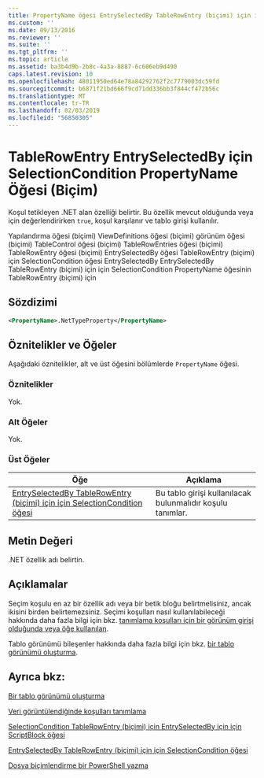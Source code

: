 ```yaml
---
title: PropertyName öğesi EntrySelectedBy TableRowEntry (biçimi) için için SelectionCondition için | Microsoft Docs
ms.custom: ''
ms.date: 09/13/2016
ms.reviewer: ''
ms.suite: ''
ms.tgt_pltfrm: ''
ms.topic: article
ms.assetid: ba3b4d9b-2b8c-4a3a-8887-6c606eb9d490
caps.latest.revision: 10
ms.openlocfilehash: 48011950ed64e78a84292762f2c7779003dc59fd
ms.sourcegitcommit: b6871f21bd666f9cd71dd336bb3f844cf472b56c
ms.translationtype: MT
ms.contentlocale: tr-TR
ms.lasthandoff: 02/03/2019
ms.locfileid: "56850305"
---
```

# <a name="propertyname-element-for-selectioncondition-for-entryselectedby-for-tablerowentry-format"></a>TableRowEntry EntrySelectedBy için SelectionCondition PropertyName Öğesi (Biçim)

Koşul tetikleyen .NET alan özelliği belirtir. Bu özellik mevcut olduğunda veya için değerlendirirken `true`, koşul karşılanır ve tablo girişi kullanılır.

Yapılandırma öğesi (biçimi) ViewDefinitions öğesi (biçimi) görünüm öğesi (biçimi) TableControl öğesi (biçimi) TableRowEntries öğesi (biçimi) TableRowEntry öğesi (biçimi) EntrySelectedBy öğesi TableRowEntry (biçimi) için SelectionCondition öğesi EntrySelectedBy EntrySelectedBy TableRowEntry (biçimi) için için SelectionCondition PropertyName öğesinin TableRowEntry (biçimi) için

## <a name="syntax"></a>Sözdizimi

```xml
<PropertyName>.NetTypeProperty</PropertyName>
```

## <a name="attributes-and-elements"></a>Öznitelikler ve Öğeler

Aşağıdaki öznitelikler, alt ve üst öğesini bölümlerde `PropertyName` öğesi.

### <a name="attributes"></a>Öznitelikler

Yok.

### <a name="child-elements"></a>Alt Öğeler

Yok.

### <a name="parent-elements"></a>Üst Öğeler

|Öğe|Açıklama|
|-------------|-----------------|
|[EntrySelectedBy TableRowEntry (biçimi) için için SelectionCondition öğesi](./selectioncondition-element-for-entryselectedby-for-tablecontrol-format.md)|Bu tablo girişi kullanılacak bulunmalıdır koşulu tanımlar.|

## <a name="text-value"></a>Metin Değeri

.NET özellik adı belirtin.

## <a name="remarks"></a>Açıklamalar

Seçim koşulu en az bir özellik adı veya bir betik bloğu belirtmelisiniz, ancak ikisini birden belirtemezsiniz. Seçimi koşulları nasıl kullanılabileceği hakkında daha fazla bilgi için bkz. [tanımlama koşulları için bir görünüm girişi olduğunda veya öğe kullanılan](./defining-conditions-for-displaying-data.md).

Tablo görünümü bileşenler hakkında daha fazla bilgi için bkz. [bir tablo görünümü oluşturma](./creating-a-table-view.md).

## <a name="see-also"></a>Ayrıca bkz:

[Bir tablo görünümü oluşturma](./creating-a-table-view.md)

[Veri görüntülendiğinde koşulları tanımlama](./defining-conditions-for-displaying-data.md)

[SelectionCondition TableRowEntry (biçimi) için EntrySelectedBy için için ScriptBlock öğesi](./scriptblock-element-for-selectioncondition-for-entryselectedby-for-tablecontrol-format.md)

[EntrySelectedBy TableRowEntry (biçimi) için için SelectionCondition öğesi](./selectioncondition-element-for-entryselectedby-for-tablecontrol-format.md)

[Dosya biçimlendirme bir PowerShell yazma](./writing-a-powershell-formatting-file.md)
